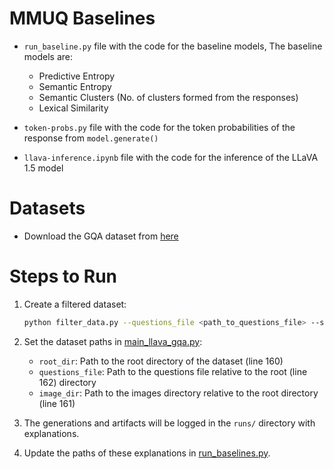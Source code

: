 # MMUQ Baselines
- `run_baseline.py` file with the code for the baseline models, The baseline models are:
    - Predictive Entropy
    - Semantic Entropy
    - Semantic Clusters (No. of clusters formed from the responses)
    - Lexical Similarity 

- `token-probs.py` file with the code for the token probabilities of the response from `model.generate()`
- `llava-inference.ipynb` file with the code for the inference of the LLaVA 1.5 model

# Datasets
- Download the GQA dataset from [here](https://cs.stanford.edu/people/dorarad/gqa/download.html)

# Steps to Run

1. Create a filtered dataset:
    ```bash
    python filter_data.py --questions_file <path_to_questions_file> --sample_size <number_of_questions_to_sample> --output_file <output_file_path>
    ```

2. Set the dataset paths in [main_llava_gqa.py](https://github.com/trilokpadhi/mmuq-baselines/blob/main/main_llava_gqa.py):
    - `root_dir`: Path to the root directory of the dataset (line 160)
    - `questions_file`: Path to the questions file relative to the root (line 162) directory
    - `image_dir`: Path to the images directory relative to the root directory (line 161)

3. The generations and artifacts will be logged in the `runs/` directory with explanations.

4. Update the paths of these explanations in [run_baselines.py](https://github.com/trilokpadhi/mmuq-baselines/blob/main/run_baselines.py).
